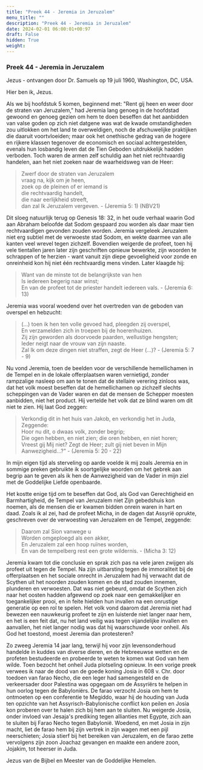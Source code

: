 ```yaml
---
title: "Preek 44 - Jeremia in Jeruzalem"
menu_title: ""
description: "Preek 44 - Jeremia in Jeruzalem"
date: 2024-02-01 06:00:01+00:97
draft: False
hidden: True
weight:
---
```

### Preek 44 - Jeremia in Jeruzalem

Jezus - ontvangen door Dr. Samuels op 19 juli 1960, Washington, DC, USA.

Hier ben ik, Jezus.

Als we bij hoofdstuk 5 komen, beginnend met: "Rent gij heen en weer door de straten van Jeruzalem," had Jeremia lang genoeg in de hoofdstad gewoond en genoeg gezien om hem te doen beseffen dat het aanbidden van valse goden op zich niet datgene was wat de kwade omstandigheden zou uitlokken om het land te overweldigen, noch de afschuwelijke praktijken die daaruit voortvloeiden; maar ook het onethische gedrag van de hogere en rijkere klassen tegenover de economisch en sociaal achtergestelden, evenals hun losbandig leven dat de Tien Geboden uitdrukkelijk hadden verboden. Toch waren de armen zelf schuldig aan het niet rechtvaardig handelen, aan het niet zoeken naar de waarheidsweg van de Heer:

> Zwerf door de straten van Jeruzalem  
vraag na, kijk om je heen,  
zoek op de pleinen of er iemand is  
die rechtvaardig handelt,  
die naar eerlijkheid streeft,  
dan zal Ik Jeruzalem vergeven. - (Jeremia 5: 1) (NBV21)

Dit sloeg natuurlijk terug op Genesis 18: 32, in het oude verhaal waarin God aan Abraham beloofde dat Sodom gespaard zou worden als daar maar tien rechtvaardigen gevonden zouden worden. Jeremia vergeleek Jeruzalem niet erg subtiel met de verwoeste stad Sodom, en wekte daarmee van alle kanten veel wrevel tegen zichzelf. Bovendien weigerde de profeet, toen hij vele tientallen jaren later zijn geschriften opnieuw bewerkte, zijn woorden te schrappen of te herzien - want vanuit zijn diepe gevoeligheid voor zonde en onreinheid kon hij niet één rechtvaardig mens vinden. Later klaagde hij:

> Want van de minste tot de belangrijkste van hen  
Is iedereen begerig naar winst;  
En van de profeet tot de priester handelt iedereen vals. - (Jeremia 6: 13)

Jeremia was vooral woedend over het overtreden van de geboden van overspel en hebzucht:

> (…) toen ik hen ten volle gevoed had, pleegden zij overspel,  
En verzamelden zich in troepen bij de hoerenhuizen.  
Zij zijn geworden als doorvoede paarden, wellustige hengsten;  
Ieder neigt naar de vrouw van zijn naaste.  
Zal Ik om deze dingen niet straffen, zegt de Heer (...)? - (Jeremia 5: 7 - 9)

Nu vond Jeremia, toen de beelden voor de verschillende hemellichamen in de Tempel en in de lokale offerplaatsen waren vernietigd, zonder rampzalige nasleep om aan te tonen dat de stellaire verering zinloos was, dat het volk moest beseffen dat de hemellichamen op zichzelf slechts scheppingen van de Vader waren en dat de mensen de Schepper moesten aanbidden, niet het product. Hij vertelde het volk dat ze blind waren om dit niet te zien. Hij laat God zeggen:

> Verkondig dit in het huis van Jakob, en verkondig het in Juda,  
Zeggende:  
Hoor nu dit, o dwaas volk, zonder begrip;  
Die ogen hebben, en niet zien; die oren hebben, en niet horen;  
Vreest gij Mij niet? Zegt de Heer; zult gij niet beven in Mijn  
Aanwezigheid...?" - (Jeremia 5: 20 - 22)

In mijn eigen tijd als sterveling op aarde voelde ik mij zoals Jeremia en in sommige preken gebruikte ik soortgelijke woorden om het gebrek aan begrip aan te geven als ik hen de Aanwezigheid van de Vader in mijn ziel met de Goddelijke Liefde openbaarde.

Het kostte enige tijd om te beseffen dat God, als God van Gerechtigheid en Barmhartigheid, de Tempel van Jeruzalem niet Zijn gebedshuis kon noemen, als de mensen die er kwamen bidden onrein waren in hart en daad. Zoals ik al zei, had de profeet Micha, in de dagen dat Assyrië oprukte, geschreven over de verwoesting van Jeruzalem en de Tempel, zeggende:

> Daarom zal Sion vanwege u  
Worden omgeploegd als een akker,  
En Jeruzalem zal een hoop ruïnes worden,  
En van de tempelberg rest een grote wildernis. - (Micha 3: 12)

Jeremia kwam tot die conclusie en sprak zich pas na vele jaren zwijgen als profeet uit tegen de Tempel. Na zijn uitbarsting tegen de immoraliteit bij de offerplaatsen en het sociale onrecht in Jeruzalem had hij verwacht dat de Scythen uit het noorden zouden komen en de stad zouden innemen, plunderen en verwoesten. Dat was niet gebeurd, omdat de Scythen zich naar het oosten hadden afgewend op zoek naar een gemakkelijker en toegankelijker prooi, en in feite hielden hun invallen na een onrustige generatie op een rol te spelen. Het volk vond daarom dat Jeremia niet had bewezen een nauwkeurig profeet te zijn en luisterde niet langer naar hem, en het is een feit dat, nu het land veilig was tegen vijandelijke invallen en aanvallen, het niet langer nodig was dat hij waarschuwde voor onheil. Als God het toestond, moest Jeremia dan protesteren?

Zo zweeg Jeremia 14 jaar lang, terwijl hij voor zijn levensonderhoud handelde in kuddes van diverse dieren, en de Hebreeuwse wetten en de profeten bestudeerde en probeerde te weten te komen wat God van hem wilde. Toen bezocht het onheil Juda plotseling opnieuw. In een vorige preek verwees ik naar de dood van de goede koning Josia in 608 v. Chr. door toedoen van farao Necho, die een leger had samengesteld en de verkeersader door Palestina was opgegaan om de Assyriërs te helpen in hun oorlog tegen de Babyloniërs. De farao verzocht Josia om hem te ontmoeten op een conferentie te Megiddo, waar hij de houding van Juda ten opzichte van het Assyrisch-Babylonische conflict kon peilen en Josia kon proberen over te halen zich bij hem aan te sluiten. Nu weigerde Josia, onder invloed van Jesaja's prediking tegen allianties met Egypte, zich aan te sluiten bij Farao Necho tegen Babylonië. Woedend, en met Josia in zijn macht, liet de farao hem bij zijn vertrek in zijn wagen met een pijl neerschieten; Josia stierf bij het bereiken van Jeruzalem, en de farao zette vervolgens zijn zoon Joachaz gevangen en maakte een andere zoon, Jojakim, tot heerser in Juda.

Jezus van de Bijbel en Meester van de Goddelijke Hemelen.
